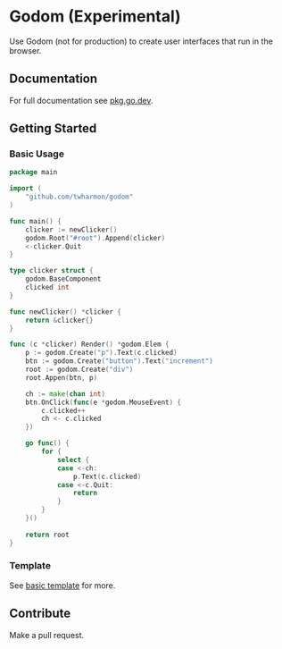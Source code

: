# Godom (Experimental)

Use Godom (not for production) to create user interfaces that run in the browser.

## Documentation

For full documentation see [pkg.go.dev](https://pkg.go.dev/github.com/twharmon/godom).

## Getting Started

### Basic Usage

```go
package main

import (
	"github.com/twharmon/godom"
)

func main() {
	clicker := newClicker()
	godom.Root("#root").Append(clicker)
	<-clicker.Quit
}

type clicker struct {
	godom.BaseComponent
	clicked int
}

func newClicker() *clicker {
	return &clicker{}
}

func (c *clicker) Render() *godom.Elem {
	p := godom.Create("p").Text(c.clicked)
	btn := godom.Create("button").Text("increment")
    root := godom.Create("div")
    root.Appen(btn, p)

	ch := make(chan int)
	btn.OnClick(func(e *godom.MouseEvent) {
		c.clicked++
		ch <- c.clicked
	})

	go func() {
		for {
			select {
			case <-ch:
				p.Text(c.clicked)
			case <-c.Quit:
				return
			}
		}
    }()
    
    return root
}
```

### Template
See [basic template](https://github.com/twharmon/godom-template) for more.

## Contribute

Make a pull request.
